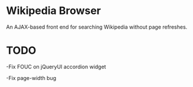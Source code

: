 # Wikipedia Browser

An AJAX-based front end for searching Wikipedia without page refreshes.

# TODO
-Fix FOUC on jQueryUI accordion widget

-Fix page-width bug
